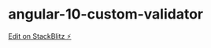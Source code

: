 # angular-10-custom-validator

[Edit on StackBlitz ⚡️](https://stackblitz.com/edit/angular-10-custom-validator)